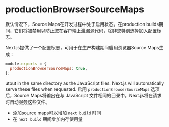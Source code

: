 # productionBrowserSourceMaps

默认情况下，Source Maps在开发过程中处于启用状态。在production builds期间，它们将被禁用以防止您在客户端上泄漏源代码，除非您特别选择加入配置标志。

Next.js提供了一个配置标志，可用于在生产构建期间启用浏览器Source Maps生成：

```js
module.exports = {
  productionBrowserSourceMaps: true,
};
```

utput in the same directory as the JavaScript files. Next.js will automatically serve these files when requested.
启用 `productionBrowserSourceMaps` 选项后，Source Maps将输出在与 JavaScript 文件相同的目录中。Next.js将在请求时自动服务这些文件。

- 添加source maps可以增加 `next build` 时间
- 在 `next build` 期间增加内存使用量